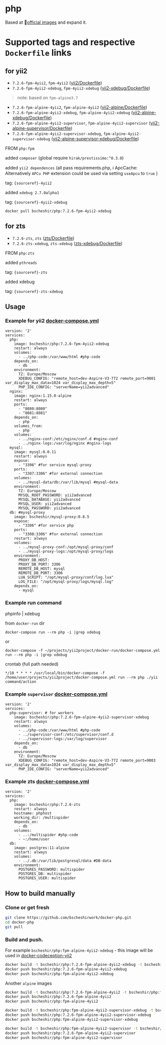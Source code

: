 # php

Based at :whale:[official images](https://hub.docker.com/_/php/) 
and expand it.

Supported tags and respective `Dockerfile` links
================================================


## for yii2 

- `7.2.6-fpm-4yii2`, `fpm-4yii2` ([yii2/Dockerfile](./yii2/Dockerfile))
- `7.2.6-fpm-4yii2-xdebug`, `fpm-4yii2-xdebug` ([yii2-xdebug/Dockerfile](./yii2-xdebug/Dockerfile))
>note: based on `fpm-alpine3.7`
- `7.2.6-fpm-alpine-4yii2`, `fpm-alpine-4yii2` ([yii2-alpine/Dockerfile](./yii2-alpine/Dockerfile))
- `7.2.6-fpm-alpine-4yii2-xdebug`, `fpm-alpine-4yii2-xdebug` ([yii2-alpine-xdebug/Dockerfile](./yii2-alpine-xdebug/Dockerfile))
- `7.2.6-fpm-alpine-4yii2-supervisor`, `fpm-alpine-4yii2-supervisor` ([yii2-alpine-supervisor/Dockerfile](./yii2-alpine-supervisor/Dockerfile))
- `7.2.6-fpm-alpine-4yii2-supervisor-xdebug`, `fpm-alpine-4yii2-supervisor-xdebug` ([yii2-alpine-supervisor-xdebug/Dockerfile](./yii2-alpine-supervisor-xdebug/Dockerfile))

FROM `php:fpm`

added `composer` (global require `hirak/prestissimo:^0.3.0`)

added `yii2 dependences` (all pass requirements.php, :information_source: ApcCache: Alternatively `APCu PHP` extension could be used via setting `useApcu` to `true` )

tag: `{sourceref}-4yii2`

added `xdebug 2.7.0alpha1`

tag: `{sourceref}-4yii2-xdebug`

`docker pull bscheshir/php:7.2.6-fpm-4yii2-xdebug`

## for zts 

- `7.2.6-zts`, `zts` ([zts/Dockerfile](./zts/Dockerfile))
- `7.2.6-zts-xdebug`, `zts-xdebug` ([zts-xdebug/Dockerfile](./zts-xdebug/Dockerfile))


FROM `php:zts`

added `pthreads`

tag: `{sourceref}-zts`

added xdebug

tag: `{sourceref}-zts-xdebug`


## Usage
### Example for yii2 [docker-compose.yml](https://github.com/bscheshirwork/docker-yii2-app-advanced/blob/master/docker-run/docker-compose.yml)
```
version: '2'
services:
  php:
    image: bscheshir/php:7.2.6-fpm-4yii2-xdebug
    restart: always
    volumes:
      - ../php-code:/var/www/html #php-code
    depends_on:
      - db
    environment:
      TZ: Europe/Moscow
      XDEBUG_CONFIG: "remote_host=dev-Aspire-V3-772 remote_port=9001 var_display_max_data=1024 var_display_max_depth=5"
      PHP_IDE_CONFIG: "serverName=yii2advanced"
  nginx:
    image: nginx:1.15.0-alpine
    restart: always
    ports:
      - "8080:8080"
      - "8081:8081"
    depends_on:
      - php
    volumes_from:
      - php
    volumes:
      - ../nginx-conf:/etc/nginx/conf.d #nginx-conf
      - ../nginx-logs:/var/log/nginx #nginx-logs
  mysql:
    image: mysql:8.0.11
    restart: always
    expose:
      - "3306" #for service mysql-proxy
    ports:
      - "3307:3306" #for external connection
    volumes:
      - ../mysql-data/db:/var/lib/mysql #mysql-data
    environment:
      TZ: Europe/Moscow
      MYSQL_ROOT_PASSWORD: yii2advanced
      MYSQL_DATABASE: yii2advanced
      MYSQL_USER: yii2advanced
      MYSQL_PASSWORD: yii2advanced
  db: #mysql-proxy
    image: bscheshir/mysql-proxy:0.8.5
    expose:
      - "3306" #for service php
    ports:
      - "3308:3306" #for external connection
    restart: always
    volumes:
      - ../mysql-proxy-conf:/opt/mysql-proxy/conf
      - ../mysql-proxy-logs:/opt/mysql-proxy/logs
    environment:
      PROXY_DB_HOST:
      PROXY_DB_PORT: 3306
      REMOTE_DB_HOST: mysql
      REMOTE_DB_PORT: 3306
      LUA_SCRIPT: "/opt/mysql-proxy/conf/log.lua"
      LOG_FILE: "/opt/mysql-proxy/logs/mysql.log"
    depends_on:
      - mysql
```

### Example run command

phpinfo | xdebug

from `docker-run` dir
```
docker-compose run --rm php -i |grep xdebug
```
or 
```
docker-compose -f ~/projects/yii2project/docker-run/docker-compose.yml run --rm php -i |grep xdebug
```

crontab (full path needed)
```
*/10 * * * * /usr/local/bin/docker-compose -f /home/user/projects/yii2project/docker-compose.yml run --rm php ./yii command/action
```


### Example `supervisor` [docker-compose.yml](https://github.com/bscheshirwork/docker-yii2-app-advanced-redis/blob/master/docker-run/docker-compose.yml)
```
version: '2'
services:
  php-supervisor: # for workers
    image: bscheshir/php:7.2.6-fpm-alpine-4yii2-supervisor-xdebug
    restart: always
    volumes:
      - ../php-code:/var/www/html #php-code
      - ../supervisor-conf:/etc/supervisor/conf.d
      - ../supervisor-logs:/var/log/supervisor
    depends_on:
      - db
    environment:
      TZ: Europe/Moscow
      XDEBUG_CONFIG: "remote_host=dev-Aspire-V3-772 remote_port=9003 var_display_max_data=1024 var_display_max_depth=5"
      PHP_IDE_CONFIG: "serverName=yii2advanced"
```


### Example zts [docker-compose.yml](https://github.com/bscheshirwork/multispider/blob/master/zts/docker-compose.yml)
```
version: '2'
services:
  php:
    image: bscheshir/php:7.2.6-zts
    restart: always
    hostname: phphost
    working_dir: /multispider
    depends_on:
      - db
    volumes:
      - ..:/multispider #php-code
      - ~:/home/user
  db:
    image: postgres:11-alpine
    restart: always
    volumes:
      - ../.db:/var/lib/postgresql/data #DB-data
    environment:
      POSTGRES_PASSWORD: multispider
      POSTGRES_DB: multispider
      POSTGRES_USER: multispider
```

## How to build manually 

### Clone or get fresh
```sh
git clone https://github.com/bscheshirwork/docker-php.git
cd docker-php
git pull
```

### Build and push. 

For example `bscheshir/php:fpm-alpine-4yii2-xdebug` - this image will be used in [docker-codeception-yii2](https://github.com/bscheshirwork/docker-codeception-yii2)
```sh
docker build -t bscheshir/php:7.2.6-fpm-alpine-4yii2-xdebug -t bscheshir/php:fpm-alpine-4yii2-xdebug --pull -- ./yii2-alpine-xdebug
docker push bscheshir/php:7.2.6-fpm-alpine-4yii2-xdebug
docker push bscheshir/php:fpm-alpine-4yii2-xdebug
```
Another `alpine` images
```sh
docker build -t bscheshir/php:7.2.6-fpm-alpine-4yii2 -t bscheshir/php:fpm-alpine-4yii2 --pull -- ./yii2-alpine
docker push bscheshir/php:7.2.6-fpm-alpine-4yii2
docker push bscheshir/php:fpm-alpine-4yii2

docker build -t bscheshir/php:fpm-alpine-4yii2-supervisor-xdebug -t bscheshir/php:fpm-alpine-4yii2-supervisor-xdebug --pull -- ./yii2-alpine-supervisor-xdebug
docker push bscheshir/php:7.2.6-fpm-alpine-4yii2-supervisor-xdebug
docker push bscheshir/php:fpm-alpine-4yii2-supervisor-xdebug

docker build -t bscheshir/php:fpm-alpine-4yii2-supervisor -t bscheshir/php:fpm-alpine-4yii2-supervisor --pull -- ./yii2-alpine-supervisor
docker push bscheshir/php:7.2.6-fpm-alpine-4yii2-supervisor
docker push bscheshir/php:fpm-alpine-4yii2-supervisor
```
